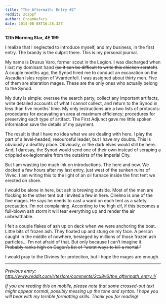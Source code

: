 ```yaml
---
title: "The Aftermath: Entry #2"
reddit: 2czppf
author: CreamWafers
date: 2014-08-08T16:28:32Z
---
```


**12th Morning Star, 4E 199**

I realize that I neglected to introduce myself, and my business, in the first entry. The brandy is the culprit there. This is my personal journal.

My name is Drusus Varo, former scout in the Legion. I was discharged when I lost my dominant hand ~~(so it can be difficult to write this chicken scratch)~~. A couple months ago, the Synod hired me to conduct an excavation on the Ascadian Isles region of Vvardenfell. I was assigned about thirty men. Five of them are alteration mages. These are the only ones who actually belong to the Synod.

My duty is simple: oversee the search party, collect any important artifacts, write detailed accounts of what I cannot collect, and return to the Synod in less than five months’ time. My only instructions are a two lists of protocols: procedures for excavating an area at maximum efficiency; procedures for preserving each type of artifact. The First Adjunct gave me little spoken information save the details of my payment. 

The result is that I have no idea what we are dealing with here. I play the part of a level-headed, resourceful leader, but I have my doubts. This is obviously a deathly place. Obviously, or the dark elves would still be here. And, I daresay, the Synod would send one of their own instead of scraping a crippled ex-legionnaire from the outskirts of the Imperial City.

But I am wasting too much ink on introductions. The here and now. We docked a few hours after my last entry, just west of the sunken ruins of Vivec. I am writing this to the light of an oil furnace inside the first tent we erected on shore. 

I would be alone in here, but ash is brewing outside. Most of the men are flocking to the other tent but I invited a few in here. Cirelmo is one of the five mages. He says he needs to cast a ward on each tent as a safety precaution. I’m not complaining. According to the high elf, if this becomes a full-blown ash storm it will tear everything up and render the air unbreathable. 

I felt a couple flakes of ash up on deck when we were anchoring the boat. Little bits of frozen ash. They floated up and stung on my face. A person caught in the middle of nowhere, besieged by millions of those frozen ash particles… I’m not afraid of that. But only because I can’t imagine it. ~~Probably ranks high on Dagon’s list of “worst ways to kill a mortal.”~~

I would pray to the Divines for protection, but I hope the mages are enough.

---------------------------------------------------------------------

*Previous entry: http://www.reddit.com/r/teslore/comments/2cx8v6/the_aftermath_entry_1/*

*If you are reading this on mobile, please note that some crossed-out text might appear normal, possibly messing up the tone and syntax. I hope you will bear with my terrible formatting skills. Thank you for reading!*





